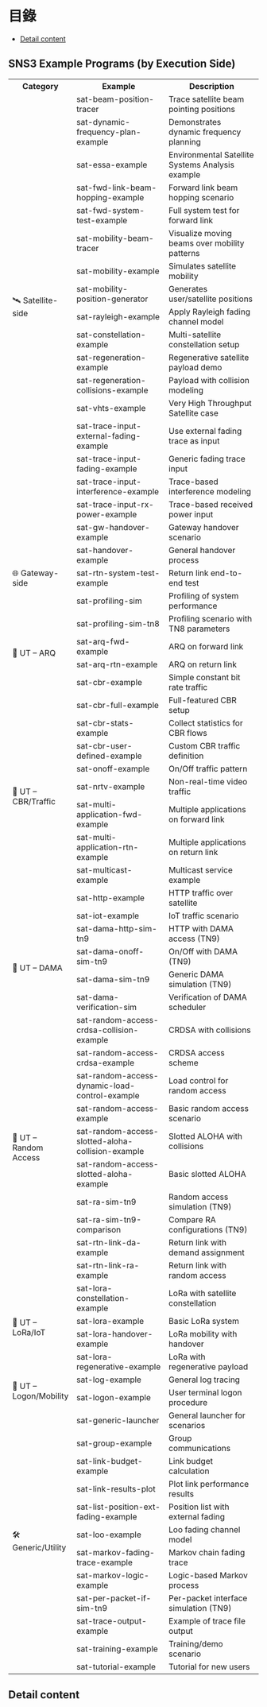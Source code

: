 # 目錄
- [Detail content](#detail-content)

<h2>SNS3 Example Programs (by Execution Side)</h2>

<table>
  <tr>
    <th style="width: 20%;">Category</th>
    <th style="width: 40%;">Example</th>
    <th style="width: 40%;">Description</th>
  </tr>

  <!-- Satellite -->
  <tr><td rowspan="17">🛰️ Satellite-side</td><td>sat-beam-position-tracer</td><td>Trace satellite beam pointing positions</td></tr>
  <tr><td>sat-dynamic-frequency-plan-example</td><td>Demonstrates dynamic frequency planning</td></tr>
  <tr><td>sat-essa-example</td><td>Environmental Satellite Systems Analysis example</td></tr>
  <tr><td>sat-fwd-link-beam-hopping-example</td><td>Forward link beam hopping scenario</td></tr>
  <tr><td>sat-fwd-system-test-example</td><td>Full system test for forward link</td></tr>
  <tr><td>sat-mobility-beam-tracer</td><td>Visualize moving beams over mobility patterns</td></tr>
  <tr><td>sat-mobility-example</td><td>Simulates satellite mobility</td></tr>
  <tr><td>sat-mobility-position-generator</td><td>Generates user/satellite positions</td></tr>
  <tr><td>sat-rayleigh-example</td><td>Apply Rayleigh fading channel model</td></tr>
  <tr><td>sat-constellation-example</td><td>Multi-satellite constellation setup</td></tr>
  <tr><td>sat-regeneration-example</td><td>Regenerative satellite payload demo</td></tr>
  <tr><td>sat-regeneration-collisions-example</td><td>Payload with collision modeling</td></tr>
  <tr><td>sat-vhts-example</td><td>Very High Throughput Satellite case</td></tr>
  <tr><td>sat-trace-input-external-fading-example</td><td>Use external fading trace as input</td></tr>
  <tr><td>sat-trace-input-fading-example</td><td>Generic fading trace input</td></tr>
  <tr><td>sat-trace-input-interference-example</td><td>Trace-based interference modeling</td></tr>
  <tr><td>sat-trace-input-rx-power-example</td><td>Trace-based received power input</td></tr>

  <!-- Gateway -->
  <tr><td rowspan="5">🌐 Gateway-side</td><td>sat-gw-handover-example</td><td>Gateway handover scenario</td></tr>
  <tr><td>sat-handover-example</td><td>General handover process</td></tr>
  <tr><td>sat-rtn-system-test-example</td><td>Return link end-to-end test</td></tr>
  <tr><td>sat-profiling-sim</td><td>Profiling of system performance</td></tr>
  <tr><td>sat-profiling-sim-tn8</td><td>Profiling scenario with TN8 parameters</td></tr>

  <!-- UT ARQ -->
  <tr><td rowspan="2">📡 UT – ARQ</td><td>sat-arq-fwd-example</td><td>ARQ on forward link</td></tr>
  <tr><td>sat-arq-rtn-example</td><td>ARQ on return link</td></tr>

  <!-- UT CBR -->
  <tr><td rowspan="11">📡 UT – CBR/Traffic</td><td>sat-cbr-example</td><td>Simple constant bit rate traffic</td></tr>
  <tr><td>sat-cbr-full-example</td><td>Full-featured CBR setup</td></tr>
  <tr><td>sat-cbr-stats-example</td><td>Collect statistics for CBR flows</td></tr>
  <tr><td>sat-cbr-user-defined-example</td><td>Custom CBR traffic definition</td></tr>
  <tr><td>sat-onoff-example</td><td>On/Off traffic pattern</td></tr>
  <tr><td>sat-nrtv-example</td><td>Non-real-time video traffic</td></tr>
  <tr><td>sat-multi-application-fwd-example</td><td>Multiple applications on forward link</td></tr>
  <tr><td>sat-multi-application-rtn-example</td><td>Multiple applications on return link</td></tr>
  <tr><td>sat-multicast-example</td><td>Multicast service example</td></tr>
  <tr><td>sat-http-example</td><td>HTTP traffic over satellite</td></tr>
  <tr><td>sat-iot-example</td><td>IoT traffic scenario</td></tr>

  <!-- UT DAMA -->
  <tr><td rowspan="4">📡 UT – DAMA</td><td>sat-dama-http-sim-tn9</td><td>HTTP with DAMA access (TN9)</td></tr>
  <tr><td>sat-dama-onoff-sim-tn9</td><td>On/Off with DAMA (TN9)</td></tr>
  <tr><td>sat-dama-sim-tn9</td><td>Generic DAMA simulation (TN9)</td></tr>
  <tr><td>sat-dama-verification-sim</td><td>Verification of DAMA scheduler</td></tr>

  <!-- UT Random Access -->
  <tr><td rowspan="10">📡 UT – Random Access</td><td>sat-random-access-crdsa-collision-example</td><td>CRDSA with collisions</td></tr>
  <tr><td>sat-random-access-crdsa-example</td><td>CRDSA access scheme</td></tr>
  <tr><td>sat-random-access-dynamic-load-control-example</td><td>Load control for random access</td></tr>
  <tr><td>sat-random-access-example</td><td>Basic random access scenario</td></tr>
  <tr><td>sat-random-access-slotted-aloha-collision-example</td><td>Slotted ALOHA with collisions</td></tr>
  <tr><td>sat-random-access-slotted-aloha-example</td><td>Basic slotted ALOHA</td></tr>
  <tr><td>sat-ra-sim-tn9</td><td>Random access simulation (TN9)</td></tr>
  <tr><td>sat-ra-sim-tn9-comparison</td><td>Compare RA configurations (TN9)</td></tr>
  <tr><td>sat-rtn-link-da-example</td><td>Return link with demand assignment</td></tr>
  <tr><td>sat-rtn-link-ra-example</td><td>Return link with random access</td></tr>

  <!-- UT LoRa -->
  <tr><td rowspan="4">📡 UT – LoRa/IoT</td><td>sat-lora-constellation-example</td><td>LoRa with satellite constellation</td></tr>
  <tr><td>sat-lora-example</td><td>Basic LoRa system</td></tr>
  <tr><td>sat-lora-handover-example</td><td>LoRa mobility with handover</td></tr>
  <tr><td>sat-lora-regenerative-example</td><td>LoRa with regenerative payload</td></tr>

  <!-- UT Logon -->
  <tr><td rowspan="2">📡 UT – Logon/Mobility</td><td>sat-log-example</td><td>General log tracing</td></tr>
  <tr><td>sat-logon-example</td><td>User terminal logon procedure</td></tr>

  <!-- Generic -->
  <tr><td rowspan="12">🛠️ Generic/Utility</td><td>sat-generic-launcher</td><td>General launcher for scenarios</td></tr>
  <tr><td>sat-group-example</td><td>Group communications</td></tr>
  <tr><td>sat-link-budget-example</td><td>Link budget calculation</td></tr>
  <tr><td>sat-link-results-plot</td><td>Plot link performance results</td></tr>
  <tr><td>sat-list-position-ext-fading-example</td><td>Position list with external fading</td></tr>
  <tr><td>sat-loo-example</td><td>Loo fading channel model</td></tr>
  <tr><td>sat-markov-fading-trace-example</td><td>Markov chain fading trace</td></tr>
  <tr><td>sat-markov-logic-example</td><td>Logic-based Markov process</td></tr>
  <tr><td>sat-per-packet-if-sim-tn9</td><td>Per-packet interface simulation (TN9)</td></tr>
  <tr><td>sat-trace-output-example</td><td>Example of trace file output</td></tr>
  <tr><td>sat-training-example</td><td>Training/demo scenario</td></tr>
  <tr><td>sat-tutorial-example</td><td>Tutorial for new users</td></tr>
</table>

## Detail content
